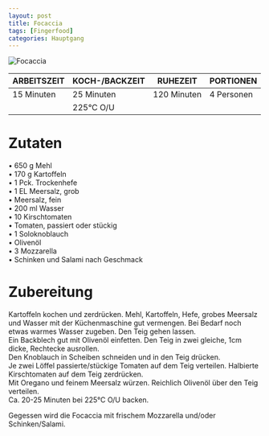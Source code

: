 ```yaml
---
layout: post
title: Focaccia
tags: [Fingerfood]
categories: Hauptgang
---
```



![Focaccia](/assets/images/Focaccia.jpg)

| ARBEITSZEIT | KOCH-/BACKZEIT | RUHEZEIT | PORTIONEN |
|--------------|--------------|--------------|--------------|
| 15 Minuten | 25 Minuten | 120 Minuten | 4 Personen |  
|| 225°C O/U ||||


# Zutaten
• 650 g Mehl  
• 170 g Kartoffeln  
• 1 Pck. Trockenhefe    
• 1 EL Meersalz, grob  
• Meersalz, fein         
• 200 ml Wasser    
• 10 Kirschtomaten  
• Tomaten, passiert oder stückig    
• 1 Soloknoblauch  
• Olivenöl   
• 3 Mozzarella  
• Schinken und Salami nach Geschmack      
  

# Zubereitung
Kartoffeln kochen und zerdrücken. 
Mehl, Kartoffeln, Hefe, grobes Meersalz und Wasser mit der Küchenmaschine gut vermengen. Bei Bedarf noch etwas warmes Wasser zugeben. Den Teig gehen lassen.  
Ein Backblech gut mit Olivenöl einfetten. Den Teig in zwei gleiche, 1cm dicke, Rechtecke ausrollen.  
Den Knoblauch in Scheiben schneiden und in den Teig drücken.  
Je zwei Löffel passierte/stückige Tomaten auf dem Teig verteilen. Halbierte Kirschtomaten auf dem Teig zerdrücken.  
Mit Oregano und feinem Meersalz würzen. Reichlich Olivenöl über den Teig verteilen.  
Ca. 20-25 Minuten bei 225°C O/U backen.  

Gegessen wird die Focaccia mit frischem Mozzarella und/oder Schinken/Salami. 






